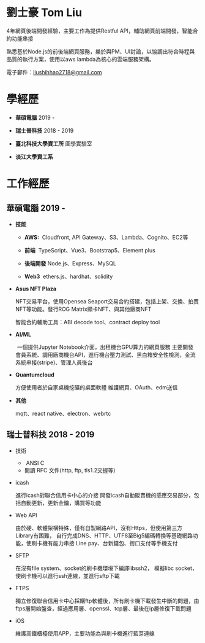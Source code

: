 # 劉士豪 Tom Liu

4年網頁後端開發經驗，主要工作為提供Restful API，輔助網頁前端開發，智能合約功能串接

熟悉基於Node.js的前後端網頁服務，樂於與PM、UI討論，以協調出符合時程與品質的執行方案，使用以aws lambda為核心的雲端服務架構。

電子郵件：[liushihhao2718@gmail.com](mailto:liushihhao2718@gmail.com)

# 學經歷

- **華碩電腦** 2019 -
  
- **瑞士普科技** 2018 - 2019
  
- **臺北科技大學資工所** 圖學實驗室
  
- **淡江大學資工系**
  

# 工作經歷

## **華碩電腦** 2019 -

- **技能**
  
  - **AWS:** ​ Cloudfront, API Gateway、S3、Lambda、Cognito、EC2等
    
  - **前端** ​ TypeScript、Vue3、Bootstrap5、Element plus
    
  - **後端開發** Node.js、Express、MySQL

  - **Web3**  ethers.js、hardhat、solidity
    
- **Asus NFT Plaza**

  NFT交易平台，使用Opensea Seaport交易合約搭建，包括上架、交換、拍賣 NFT等功能。發行ROG Matrix顯卡NFT、與其他廠商NFT
  
  智能合約輔助工具：ABI decode tool、contract deploy tool

- **AI/ML**

  ​ 一個提供Jupyter Notebook介面，出租機台GPU算力的網頁服務
  主要開發 會員系統、調用廠商機台API，進行機台壓力測試、黑白箱安全性檢測，金流系統串接(stripe)、管理人員後台

- **Quantumcloud**

  方便使用者於自家桌機挖礦的桌面軟體
  維護網頁、OAuth、edm送信

- **其他**

  mqtt、react native、electron、webrtc

## **瑞士普科技** 2018 - 2019

- 技術
  -  ANSI C
  - 閱讀 RFC 文件(http, ftp, tls1.2交握等)

- icash

  進行icash對聯合信用卡中心的介接
  開發icash自動販賣機的感應交易部分，包括自動更新，更新金鑰，購買等功能

- Web API

  由於硬、軟體架構特殊，僅有自製網路API，沒有Https，但使用第三方Library有困難， 自行完成DNS、HTTP、UTF8至Big5編碼轉換等基礎網路功能，使刷卡機有能力串接 Line pay、台新錢包、街口支付等手機支付

- SFTP

  在沒有file system、socket的刷卡機環境下編譯libssh2， 模擬libc socket，使刷卡機可以進行ssh連線，並進行sftp下載

- FTPS

  獨立修復聯合信用卡中心採購ftp軟體後，所有刷卡機下載發生中斷的問題，由ftps層開始盤查，經過應用層、openssl、tcp層、最後在ip層修復下載問題

- iOS

  維護高鐵櫃檯使用APP，主要功能為與刷卡機進行藍芽連線